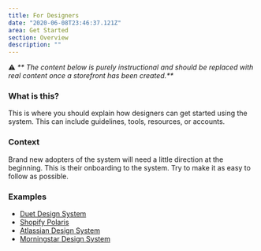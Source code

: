 ```yaml
---
title: For Designers
date: "2020-06-08T23:46:37.121Z"
area: Get Started
section: Overview
description: ""
---
```


⚠️ _** The content below is purely instructional and should be replaced with real content once a storefront has been created.**_

### What is this?

This is where you should explain how designers can get started using the system. This can include guidelines, tools, resources, or accounts.

### Context

Brand new adopters of the system will need a little direction at the beginning. This is their onboarding to the system. Try to make it as easy to follow as possible.

### Examples

- [Duet Design System](https://www.duetds.com/designers/)
- [Shopify Polaris](https://polaris.shopify.com/resources/polaris-ui-kit#section-getting-started)
- [Atlassian Design System](https://atlassian.design/resources)
- [Morningstar Design System](https://designsystem.morningstar.com/getting-started/for-designers/)
